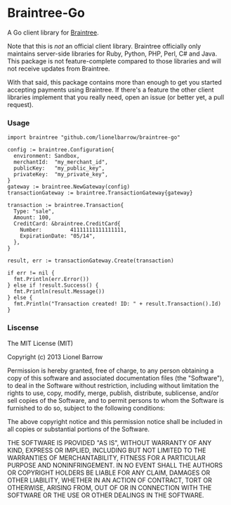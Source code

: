 # Braintree-Go

A Go client library for [Braintree](https://www.braintreepayments.com).

Note that this is *not* an official client library. Braintree officially only maintains server-side libraries for Ruby, Python, PHP, Perl, C# and Java. This package is not feature-complete compared to those libraries and will not receive updates from Braintree.

With that said, this package contains more than enough to get you started accepting payments using Braintree. If there's a feature the other client libraries implement that you really need, open an issue (or better yet, a pull request).

### Usage

    import braintree "github.com/lionelbarrow/braintree-go"
  
    config := braintree.Configuration{
      environment: Sandbox,
      merchantId:  "my_merchant_id",
      publicKey:   "my_public_key",
      privateKey:  "my_private_key",
    }
    gateway := braintree.NewGateway(config)
    transactionGateway := braintree.TransactionGateway{gateway}

    transaction := braintree.Transaction{
      Type: "sale",
      Amount: 100,
      CreditCard: &braintree.CreditCard{
        Number:         41111111111111111,
        ExpirationDate: "05/14",
      },
    }

    result, err := transactionGateway.Create(transaction)

    if err != nil {
      fmt.Println(err.Error()) 
    } else if !result.Success() {
      fmt.Println(result.Message())
    } else {
      fmt.Println("Transaction created! ID: " + result.Transaction().Id)
    }

### Liscense

The MIT License (MIT)

Copyright (c) 2013 Lionel Barrow

Permission is hereby granted, free of charge, to any person obtaining a copy
of this software and associated documentation files (the "Software"), to deal
in the Software without restriction, including without limitation the rights
to use, copy, modify, merge, publish, distribute, sublicense, and/or sell
copies of the Software, and to permit persons to whom the Software is
furnished to do so, subject to the following conditions:

The above copyright notice and this permission notice shall be included in
all copies or substantial portions of the Software.

THE SOFTWARE IS PROVIDED "AS IS", WITHOUT WARRANTY OF ANY KIND, EXPRESS OR
IMPLIED, INCLUDING BUT NOT LIMITED TO THE WARRANTIES OF MERCHANTABILITY,
FITNESS FOR A PARTICULAR PURPOSE AND NONINFRINGEMENT. IN NO EVENT SHALL THE
AUTHORS OR COPYRIGHT HOLDERS BE LIABLE FOR ANY CLAIM, DAMAGES OR OTHER
LIABILITY, WHETHER IN AN ACTION OF CONTRACT, TORT OR OTHERWISE, ARISING FROM,
OUT OF OR IN CONNECTION WITH THE SOFTWARE OR THE USE OR OTHER DEALINGS IN
THE SOFTWARE.
